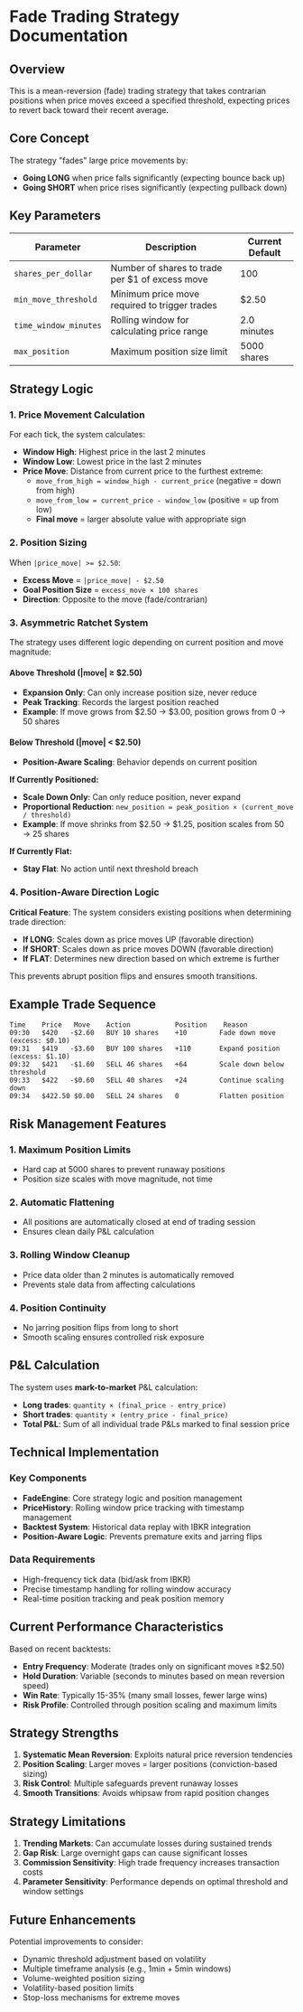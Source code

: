 # Fade Trading Strategy Documentation

## Overview

This is a mean-reversion (fade) trading strategy that takes contrarian positions when price moves exceed a specified threshold, expecting prices to revert back toward their recent average.

## Core Concept

The strategy "fades" large price movements by:
- **Going LONG** when price falls significantly (expecting bounce back up)
- **Going SHORT** when price rises significantly (expecting pullback down)

## Key Parameters

| Parameter | Description | Current Default |
|-----------|-------------|-----------------|
| `shares_per_dollar` | Number of shares to trade per $1 of excess move | 100 |
| `min_move_threshold` | Minimum price move required to trigger trades | $2.50 |
| `time_window_minutes` | Rolling window for calculating price range | 2.0 minutes |
| `max_position` | Maximum position size limit | 5000 shares |

## Strategy Logic

### 1. Price Movement Calculation

For each tick, the system calculates:
- **Window High**: Highest price in the last 2 minutes
- **Window Low**: Lowest price in the last 2 minutes
- **Price Move**: Distance from current price to the furthest extreme:
  - `move_from_high = window_high - current_price` (negative = down from high)
  - `move_from_low = current_price - window_low` (positive = up from low)
  - **Final move** = larger absolute value with appropriate sign

### 2. Position Sizing

When `|price_move| >= $2.50`:
- **Excess Move** = `|price_move| - $2.50`
- **Goal Position Size** = `excess_move × 100 shares`
- **Direction**: Opposite to the move (fade/contrarian)

### 3. Asymmetric Ratchet System

The strategy uses different logic depending on current position and move magnitude:

#### Above Threshold (|move| ≥ $2.50)
- **Expansion Only**: Can only increase position size, never reduce
- **Peak Tracking**: Records the largest position reached
- **Example**: If move grows from $2.50 → $3.00, position grows from 0 → 50 shares

#### Below Threshold (|move| < $2.50)
- **Position-Aware Scaling**: Behavior depends on current position

**If Currently Positioned:**
- **Scale Down Only**: Can only reduce position, never expand
- **Proportional Reduction**: `new_position = peak_position × (current_move / threshold)`
- **Example**: If move shrinks from $2.50 → $1.25, position scales from 50 → 25 shares

**If Currently Flat:**
- **Stay Flat**: No action until next threshold breach

### 4. Position-Aware Direction Logic

**Critical Feature**: The system considers existing positions when determining trade direction:

- **If LONG**: Scales down as price moves UP (favorable direction)
- **If SHORT**: Scales down as price moves DOWN (favorable direction)
- **If FLAT**: Determines new direction based on which extreme is further

This prevents abrupt position flips and ensures smooth transitions.

## Example Trade Sequence

```
Time    Price   Move    Action           Position    Reason
09:30   $420   -$2.60   BUY 10 shares    +10        Fade down move (excess: $0.10)
09:31   $419   -$3.60   BUY 100 shares   +110       Expand position (excess: $1.10)
09:32   $421   -$1.60   SELL 46 shares   +64        Scale down below threshold
09:33   $422   -$0.60   SELL 40 shares   +24        Continue scaling down
09:34   $422.50 $0.00   SELL 24 shares   0          Flatten position
```

## Risk Management Features

### 1. Maximum Position Limits
- Hard cap at 5000 shares to prevent runaway positions
- Position size scales with move magnitude, not time

### 2. Automatic Flattening
- All positions are automatically closed at end of trading session
- Ensures clean daily P&L calculation

### 3. Rolling Window Cleanup
- Price data older than 2 minutes is automatically removed
- Prevents stale data from affecting calculations

### 4. Position Continuity
- No jarring position flips from long to short
- Smooth scaling ensures controlled risk exposure

## P&L Calculation

The system uses **mark-to-market** P&L calculation:
- **Long trades**: `quantity × (final_price - entry_price)`
- **Short trades**: `quantity × (entry_price - final_price)`
- **Total P&L**: Sum of all individual trade P&Ls marked to final session price

## Technical Implementation

### Key Components
- **FadeEngine**: Core strategy logic and position management
- **PriceHistory**: Rolling window price tracking with timestamp management
- **Backtest System**: Historical data replay with IBKR integration
- **Position-Aware Logic**: Prevents premature exits and jarring flips

### Data Requirements
- High-frequency tick data (bid/ask from IBKR)
- Precise timestamp handling for rolling window accuracy
- Real-time position tracking and peak position memory

## Current Performance Characteristics

Based on recent backtests:
- **Entry Frequency**: Moderate (trades only on significant moves ≥$2.50)
- **Hold Duration**: Variable (seconds to minutes based on mean reversion speed)
- **Win Rate**: Typically 15-35% (many small losses, fewer large wins)
- **Risk Profile**: Controlled through position scaling and maximum limits

## Strategy Strengths

1. **Systematic Mean Reversion**: Exploits natural price reversion tendencies
2. **Position Scaling**: Larger moves = larger positions (conviction-based sizing)
3. **Risk Control**: Multiple safeguards prevent runaway losses
4. **Smooth Transitions**: Avoids whipsaw from rapid position changes

## Strategy Limitations

1. **Trending Markets**: Can accumulate losses during sustained trends
2. **Gap Risk**: Large overnight gaps can cause significant losses
3. **Commission Sensitivity**: High trade frequency increases transaction costs
4. **Parameter Sensitivity**: Performance depends on optimal threshold and window settings

## Future Enhancements

Potential improvements to consider:
- Dynamic threshold adjustment based on volatility
- Multiple timeframe analysis (e.g., 1min + 5min windows)
- Volume-weighted position sizing
- Volatility-based position limits
- Stop-loss mechanisms for extreme moves
